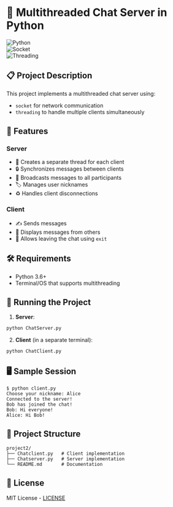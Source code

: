 # 🚀 Multithreaded Chat Server in Python

![Python](https://img.shields.io/badge/Python-3.6%2B-blue)  
![Socket](https://img.shields.io/badge/Socket-Networking-orange)  
![Threading](https://img.shields.io/badge/Threading-Multithreaded-brightgreen)

## 📋 Project Description

This project implements a multithreaded chat server using:
- `socket` for network communication
- `threading` to handle multiple clients simultaneously

## 🌟 Features

### Server
- 🧵 Creates a separate thread for each client
- 🔒 Synchronizes messages between clients
- 📢 Broadcasts messages to all participants
- 🏷️ Manages user nicknames
- ♻️ Handles client disconnections

### Client
- ✍️ Sends messages
- 👀 Displays messages from others
- 🚪 Allows leaving the chat using `exit`

## 🛠️ Requirements
- Python 3.6+
- Terminal/OS that supports multithreading

## 🚀 Running the Project

1. **Server**:
```bash
python ChatServer.py
```

2. **Client** (in a separate terminal):
```bash
python ChatClient.py
```

## 🖥️ Sample Session

```
$ python client.py
Choose your nickname: Alice
Connected to the server!
Bob has joined the chat!
Bob: Hi everyone!
Alice: Hi Bob!
```

## 📁 Project Structure

```
project2/
├── Chatclient.py   # Client implementation
├── Chatserver.py   # Server implementation
└── README.md       # Documentation
```

## 📜 License

MIT License - [LICENSE](LICENSE)
